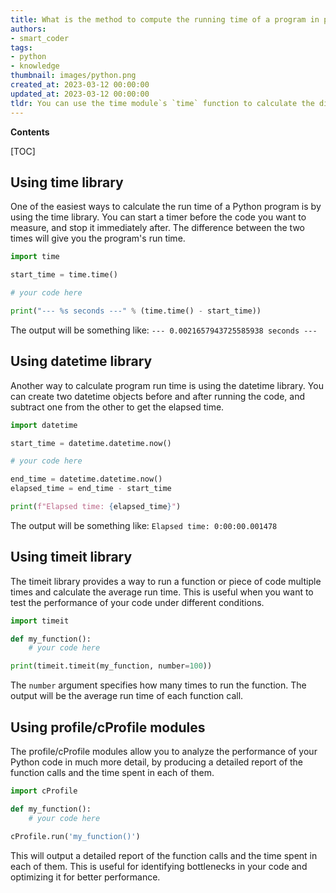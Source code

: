```yaml
---
title: What is the method to compute the running time of a program in python?
authors:
- smart_coder
tags:
- python
- knowledge
thumbnail: images/python.png
created_at: 2023-03-12 00:00:00
updated_at: 2023-03-12 00:00:00
tldr: You can use the time module`s `time` function to calculate the difference between the start and end times of the program.
---
```


**Contents**

[TOC]

## Using time library

One of the easiest ways to calculate the run time of a Python program is by using the time library. You can start a timer before the code you want to measure, and stop it immediately after. The difference between the two times will give you the program's run time.

```python
import time

start_time = time.time()

# your code here

print("--- %s seconds ---" % (time.time() - start_time))
```

The output will be something like: `--- 0.0021657943725585938 seconds ---`


## Using datetime library

Another way to calculate program run time is using the datetime library. You can create two datetime objects before and after running the code, and subtract one from the other to get the elapsed time.

```python
import datetime

start_time = datetime.datetime.now()

# your code here

end_time = datetime.datetime.now()
elapsed_time = end_time - start_time

print(f"Elapsed time: {elapsed_time}")
```

The output will be something like: `Elapsed time: 0:00:00.001478`


## Using timeit library

The timeit library provides a way to run a function or piece of code multiple times and calculate the average run time. This is useful when you want to test the performance of your code under different conditions.

```python
import timeit

def my_function():
    # your code here

print(timeit.timeit(my_function, number=100))
```

The `number` argument specifies how many times to run the function. The output will be the average run time of each function call.


## Using profile/cProfile modules

The profile/cProfile modules allow you to analyze the performance of your Python code in much more detail, by producing a detailed report of the function calls and the time spent in each of them.

```python
import cProfile

def my_function():
    # your code here

cProfile.run('my_function()')
```

This will output a detailed report of the function calls and the time spent in each of them. This is useful for identifying bottlenecks in your code and optimizing it for better performance.
